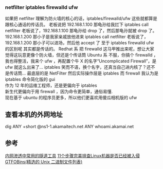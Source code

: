 ### netfilter iptables firewalld ufw

如果把 netfilter 理解为防火墙的核心的话，iptables/firewalld/ufw 这些就都算是跟核心通话的传话员。
老板说把 192.168.1.100 那龟孙给我拦下
iptables call netfilter 老板说了，192.168.1.100 那龟孙给 drop 了，然后那龟孙就被 drop 了。
192.168.1.200 那小子是我家亲戚放他进来
iptables call netfilter 老板说了，192.168.1.200 那小子可以进场，然后他 accept 了
至于 iptables firewalld ufw 的区别呢 其实都是传话的。
Redhat 系 把 firewalld 这马甲推出来呢，想让大家觉得这玩意更像个防火墙，但还是个传话筒
Ubuntu 系 不服，你搞个 firewalld ，我也得整活，我来个 ufw ，再配置个牛 X 的名字“Uncomplicated Firewall”，是 ufw 就这么出来了...
iptables 笑而不语，换个名字，还真当自己进内核了？还不是传话筒...
最底层的是 NetFilter 然后实际操作层是 iptables 而 firewall 我认为是 iptables 命令简化版的 gui  
 作为 12 年的运维工程师，还是更偏向于 iptables  
 新生代更偏向于用 firewall ，因为命令更简单，通俗易懂.  
 现在基于 ubuntu 的程序员更多，所以他们更喜欢用傻瓜相机版的 ufw

## 查看本机的外网地址

dig ANY +short @ns1-1.akamaitech.net ANY whoami.akamai.net

## 参考
[内网渗透中常用的隧道工具](https://unsafe.sh/go-156626.html)
[11个步骤完美排查Linux机器是否已经被入侵](https://unsafe.sh/go-156620.html)
[GTFOBins(精选的 Unix 二进制文件列表)](https://gtfobins.github.io/)